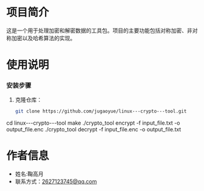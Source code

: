 # 项目简介
这是一个用于处理加密和解密数据的工具包。项目的主要功能包括对称加密、非对称加密以及哈希算法的实现。

# 使用说明
### 安装步骤
1. 克隆仓库：
   ```bash
   git clone https://github.com/jugaoyue/linux---crypto---tool.git
cd linux---crypto---tool
make
./crypto_tool encrypt -f input_file.txt -o output_file.enc
./crypto_tool decrypt -f input_file.enc -o output_file.txt
# 作者信息
- 姓名:鞠高月
- 联系方式：2627123745@qq.com

